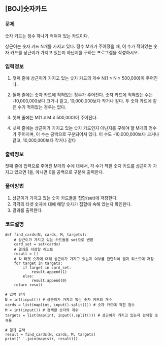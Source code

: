 ## [BOJ]숫자카드

### 문제

숫자 카드는 정수 하나가 적혀져 있는 카드이다.

상근이는 숫자 카드 N개를 가지고 있다. 정수 M개가 주어졌을 때, 이 수가 적혀있는 숫자 카드를 상근이가 가지고 있는지 아닌지를 구하는 프로그램을 작성하시오.

### 입력정보
1. 첫째 줄에 상근이가 가지고 있는 숫자 카드의 개수 N(1 ≤ N ≤ 500,000)이 주어진다.

2. 둘째 줄에는 숫자 카드에 적혀있는 정수가 주어진다. 숫자 카드에 적혀있는 수는 -10,000,000보다 크거나 같고, 10,000,000보다 작거나 같다. 두 숫자 카드에 같은 수가 적혀있는 경우는 없다.

3. 셋째 줄에는 M(1 ≤ M ≤ 500,000)이 주어진다. 

4. 넷째 줄에는 상근이가 가지고 있는 숫자 카드인지 아닌지를 구해야 할 M개의 정수가 주어지며, 이 수는 공백으로 구분되어져 있다. 이 수도 -10,000,000보다 크거나 같고, 10,000,000보다 작거나 같다

### 출력정보

첫째 줄에 입력으로 주어진 M개의 수에 대해서, 각 수가 적힌 숫자 카드를 상근이가 가지고 있으면 1을, 아니면 0을 공백으로 구분해 출력한다.

### 풀이방법

1. 상근이가 가지고 있는 숫자 카드들을 집합(set)에 저장한다.
2. 각각의 타겟 숫자에 대해 해당 숫자가 집합에 속해 있는지 확인한다.
3. 결과를 출력한다.

### 코드설명
```
def find_cards(N, cards, M, targets):
    # 상근이가 가지고 있는 카드들을 set으로 변환
    card_set = set(cards)
    # 결과를 저장할 리스트
    result = []
    # 각 타겟 숫자에 대해 상근이가 가지고 있는지 여부를 판단하여 결과 리스트에 저장
    for target in targets:
        if target in card_set:
            result.append(1)
        else:
            result.append(0)
    return result

# 입력 받기
N = int(input()) # 상근이가 가지고 있는 숫자 카드의 개수
cards = list(map(int, input().split())) # 숫자 카드에 적힌 정수
M = int(input()) # 검색할 숫자의 개수
targets = list(map(int, input().split())) # 상근이가 가지고 있는지 검색할 숫자들

# 결과 출력
result = find_cards(N, cards, M, targets)
print(' '.join(map(str, result)))
```
